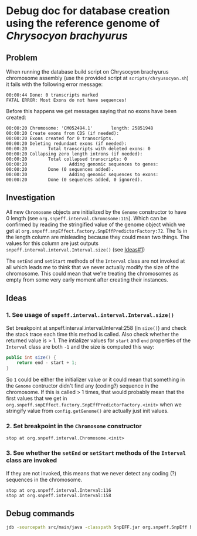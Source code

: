 # Debug doc for database creation using the reference genome of _Chrysocyon brachyurus_

## Problem
When running the database build script on Chrysocyon brachyurus chromosome assembly
(use the provided script at `scripts/chryusocyon.sh`) it fails with the following error message:

```
00:00:44 Done: 0 transcripts marked
FATAL ERROR: Most Exons do not have sequences!
```

Before this happens we get messages saying that no exons have been created:

```
00:00:20 Chromosome: 'CM052494.1'       length: 25851948
00:00:20 Create exons from CDS (if needed):
00:00:20 Exons created for 0 transcripts.
00:00:20 Deleting redundant exons (if needed):
00:00:20        Total transcripts with deleted exons: 0
00:00:20 Collapsing zero length introns (if needed):
00:00:20        Total collapsed transcripts: 0
00:00:20                Adding genomic sequences to genes:
00:00:20        Done (0 sequences added).
00:00:20                Adding genomic sequences to exons:
00:00:20        Done (0 sequences added, 0 ignored).
```

## Investigation
All new `Chromosome` objects are initialized by the `Genome` constructor to have 0 length
(see `org.snpeff.interval.Chromosome:115`). Which can be confirmed by reading the stringified
value of the genome object which we get at `org.snpeff.snpEffect.factory.SnpEffPredictorFactory:72`.
The 1s in the length column are misleading because they could mean two things.
The values for this column are just outputs `snpeff.interval.interval.Interval.size()`
(see [Ideas#1](#ideas))

The `setEnd` and `setStart` methods of the `Interval` class are not invoked at all which leads
me to think that we never actually modify the size of the chromosome. This could mean that
we're treating the chromosomes as empty from some very early moment after creating their
instances.

## Ideas
### 1. See usage of `snpeff.interval.interval.Interval.size()`
Set breakpoint at snpeff.interval.interval.Interval:258 (in `size()`) and check the stack
trace each time this method is called. Also check whether the returned value is > 1.
The intializer values for `start` and `end` properties of the `Interval` class
are both `-1` and the size is computed this way:

```java
public int size() {
    return end - start + 1;
}
```

So `1` could be either the initializer value or it could mean that something in the `Genome`
contructor didn't find any (coding?) sequence in the chromosome.
If this is called > 1 times, that would probably mean that the first values that we get
in `org.snpeff.snpEffect.factory.SnpEffPredictorFactory.<init>` when we stringify value
from `config.getGenome()` are actually just init values.

### 2. Set breakpoint in the `Chromosome` constructor
```
stop at org.snpeff.interval.Chromosome.<init>
```

### 3. See whether the `setEnd` or `setStart` methods of the `Interval` class are invoked
If they are not invoked, this means that we never detect any coding (?) sequences in the chromosome.

```
stop at org.snpeff.interval.Interval:116
stop at org.snpeff.interval.Interval:158
```


## Debug commands
```bash
jdb -sourcepath src/main/java -classpath SnpEFF.jar org.snpeff.SnpEff build -genbank -v GCA_028533335
```
